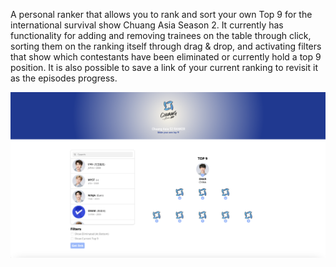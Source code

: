 A personal ranker that allows you to rank and sort your own Top 9 for the international survival show Chuang Asia Season 2. It currently has functionality for adding and removing trainees on the table through click, sorting them on the ranking itself through drag & drop, and activating filters that show which contestants have been eliminated or currently hold a top 9 position. It is also possible to save a link of your current ranking to revisit it as the episodes progress.

![Screenshot](Screenshot.png)
